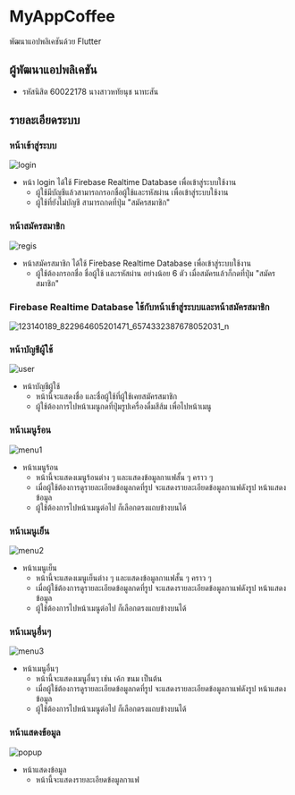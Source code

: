 # MyAppCoffee

พัฒนาแอปพลิเคชันด้วย Flutter

## ผู้พัฒนาแอปพลิเคชัน
- รหัสนิสิต 60022178 นางสาวหทัยนุช นาทะสัน

## รายละเอียดระบบ

### หน้าเข้าสู่ระบบ

![login](https://user-images.githubusercontent.com/55387327/97828591-21d5e600-1cfa-11eb-9e76-3262102d03d5.PNG)
- หน้า login ได้ใช้ Firebase Realtime Database เพื่อเข้าสู่ระบบใช้งาน 
  - ผู้ใช้มีบัญชีแล้วสามารถกรอกชื่อผู้ใช้และรหัสผ่าน เพื่อเข้าสู่ระบบใช้งาน
  - ผู้ใช้ที่ยังไม่บัญชี สามารถกดที่ปุ่ม "สมัครสมาชิก" 

### หน้าสมัครสมาชิก

![regis](https://user-images.githubusercontent.com/55387327/97828790-b0e2fe00-1cfa-11eb-9b8a-0cd62e73842a.PNG)
- หน้าสมัครสมาชิก ได้ใช้ Firebase Realtime Database เพื่อเข้าสู่ระบบใช้งาน 
  - ผู้ใช้ต้องกรอกชื่อ ชื่อผู้ใช้ และรหัสผ่าน อย่างน้อย 6 ตัว เมื่อสมัครแล้วก็กดที่ปุ่ม "สมัครสมาชิก"
  
### Firebase Realtime Database ใช้กับหน้าเข้าสู่ระบบและหน้าสมัครสมาชิก 
![123140189_822964605201471_6574332387678052031_n](https://user-images.githubusercontent.com/55387327/97831576-06bba400-1d03-11eb-9ec3-3642355f0306.png)

### หน้าบัญชีผู้ใช้

![user](https://user-images.githubusercontent.com/55387327/97829028-4b434180-1cfb-11eb-9c42-30d4d8aa43b3.PNG)
- หน้าบัญชีผู้ใช้ 
  - หน้านี้จะแสดงชื่อ และชื่อผู้ใช้ที่ผู้ใช้เคยสมัครสมาชิก
  - ผู้ใช้ต้องการไปหน้าเมนูกดที่ปุ่มรูปเครื่องดื่มสีส้ม เพื่อไปหน้าเมนู
  
### หน้าเมนูร้อน
  
![menu1](https://user-images.githubusercontent.com/55387327/97830335-2cdf4500-1cff-11eb-84a2-ac6cee2642cf.PNG)
- หน้าเมนูร้อน
  - หน้านี้จะแสดงเมนูร้อนต่าง ๆ และแสดงข้อมูลกาแฟสั้น ๆ คราว ๆ 
  - เมื่อผู้ใช้ต้องการดูรายละเอียดข้อมูลกดที่รูป จะแสดงรายละเอียดข้อมูลกาแฟดังรูป หน้าแสดงข้อมูล
  - ผู้ใช้ต้องการไปหน้าเมนูต่อไป ก็เลือกตรงแถบข้างบนได้
  
### หน้าเมนูเย็น
 
![menu2](https://user-images.githubusercontent.com/55387327/97830625-29988900-1d00-11eb-9dbc-15fd8cece5b6.PNG)
- หน้าเมนูเย็น
  - หน้านี้จะแสดงเมนูเย็นต่าง ๆ และแสดงข้อมูลกาแฟสั้น ๆ คราว ๆ
  - เมื่อผู้ใช้ต้องการดูรายละเอียดข้อมูลกดที่รูป จะแสดงรายละเอียดข้อมูลกาแฟดังรูป หน้าแสดงข้อมูล
  - ผู้ใช้ต้องการไปหน้าเมนูต่อไป ก็เลือกตรงแถบข้างบนได้
  
 ### หน้าเมนูอื่นๆ
  
 ![menu3](https://user-images.githubusercontent.com/55387327/97830930-2ce04480-1d01-11eb-9032-6d9e60cda0ac.PNG)
 - หน้าเมนูอื่นๆ
   - หน้านี้จะแสดงเมนูอื่นๆ เช่น เค้ก ขนม เป็นต้น
   - เมื่อผู้ใช้ต้องการดูรายละเอียดข้อมูลกดที่รูป จะแสดงรายละเอียดข้อมูลกาแฟดังรูป หน้าแสดงข้อมูล
   - ผู้ใช้ต้องการไปหน้าเมนูต่อไป ก็เลือกตรงแถบข้างบนได้

### หน้าแสดงข้อมูล

![popup](https://user-images.githubusercontent.com/55387327/97831090-a11ae800-1d01-11eb-9002-793a443dc7ec.PNG)
  
- หน้าแสดงข้อมูล
  - หน้านี้จะแสดงรายละเอียดข้อมูลกาแฟ
  
